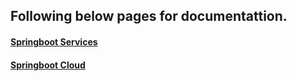 ## Following below pages for documentattion.

#### [Springboot Services](./springboot-services-README.md)
#### [Springboot Cloud](springboot-cloud-README.md)
